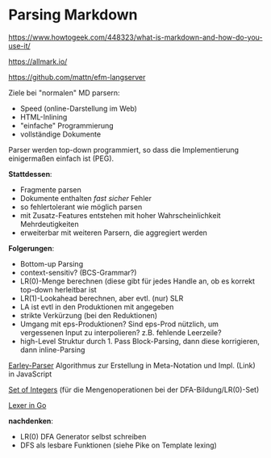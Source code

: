 Parsing Markdown
================

https://www.howtogeek.com/448323/what-is-markdown-and-how-do-you-use-it/

https://allmark.io/

https://github.com/mattn/efm-langserver

Ziele bei "normalen" MD parsern:

* Speed (online-Darstellung im Web)
* HTML-Inlining
* "einfache" Programmierung
* vollständige Dokumente

Parser werden top-down programmiert, so dass die Implementierung einigermaßen einfach ist (PEG).

**Stattdessen**:

* Fragmente parsen
* Dokumente enthalten _fast sicher_ Fehler
* so fehlertolerant wie möglich parsen
* mit Zusatz-Features entstehen mit hoher Wahrscheinlichkeit Mehrdeutigkeiten
* erweiterbar mit weiteren Parsern, die aggregiert werden

**Folgerungen**:

* Bottom-up Parsing
* context-sensitiv? (BCS-Grammar?)
* LR(0)-Menge berechnen (diese gibt für jedes Handle an, ob es korrekt top-down herleitbar ist
* LR(1)-Lookahead berechnen, aber evtl. (nur) SLR
* LA ist evtl in den Produktionen mit angegeben
* strikte Verkürzung (bei den Reduktionen)
* Umgang mit eps-Produktionen? Sind eps-Prod nützlich, um vergessenen Input zu interpolieren? z.B. fehlende Leerzeile?
* high-Level Struktur durch 1. Pass Block-Parsing, dann diese korrigieren, dann inline-Parsing

[Earley-Parser](https://joshuagrams.github.io/pep/) Algorithmus zur Erstellung in Meta-Notation und Impl. (Link) in JavaScript

[Set of Integers](https://github.com/karlseguin/intset)
(für die Mengenoperationen bei der DFA-Bildung/LR(0)-Set)

[Lexer in Go](https://github.com/timtadh/lexmachine#narrative-documentation)

**nachdenken**:

* LR(0) DFA Generator selbst schreiben
* DFS als lesbare Funktionen (siehe Pike on Template lexing)
